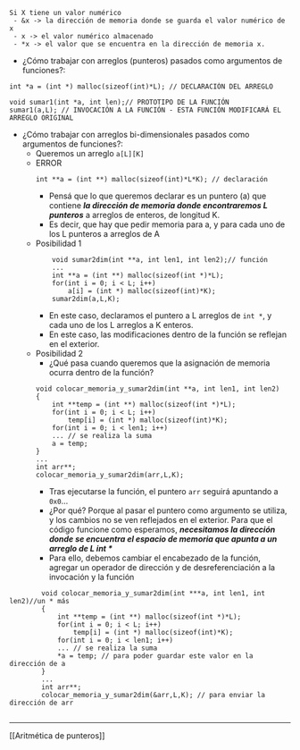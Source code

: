 ```
Si X tiene un valor numérico
 - &x -> la dirección de memoria donde se guarda el valor numérico de x
 - x -> el valor numérico almacenado
 - *x -> el valor que se encuentra en la dirección de memoria x.
```
- ¿Cómo trabajar con arreglos (punteros) pasados como argumentos de funciones?:
```
int *a = (int *) malloc(sizeof(int)*L); // DECLARACIÓN DEL ARREGLO

void sumar1(int *a, int len);// PROTOTIPO DE LA FUNCIÓN
sumar1(a,L); // INVOCACIÓN A LA FUNCIÓN - ESTA FUNCIÓN MODIFICARÁ EL ARREGLO ORIGINAL
```
- ¿Cómo trabajar con arreglos bi-dimensionales pasados como argumentos de funciones?:
	- Queremos un arreglo `a[L][K]` 
	- ERROR
		```
		int **a = (int **) malloc(sizeof(int)*L*K); // declaración
		```
		- Pensá que lo que queremos declarar es un puntero (a) que contiene ***la dirección de memoria donde encontraremos L punteros*** a arreglos de enteros, de longitud K.
		- Es decir, que hay que pedir memoria para a, y para cada uno de los L punteros a arreglos de A
	- Posibilidad 1
		```
			void sumar2dim(int **a, int len1, int len2);// función 
			...
			int **a = (int **) malloc(sizeof(int *)*L);
		    for(int i = 0; i < L; i++)
			    a[i] = (int *) malloc(sizeof(int)*K); 
			sumar2dim(a,L,K);
		```
		- En este caso, declaramos el puntero a L arreglos de `int *`, y cada uno de los L arreglos a K enteros.
		- En este caso, las modificaciones dentro de la función se reflejan en el exterior.
	- Posibilidad 2
		- ¿Qué pasa cuando queremos que la asignación de memoria ocurra dentro de la función?
		```
		void colocar_memoria_y_sumar2dim(int **a, int len1, int len2)
		{
		    int **temp = (int **) malloc(sizeof(int *)*L);
		    for(int i = 0; i < L; i++)    
				temp[i] = (int *) malloc(sizeof(int)*K); 
			for(int i = 0; i < len1; i++)
	        ... // se realiza la suma
			a = temp;
		}
		...
		int arr**;
		colocar_memoria_y_sumar2dim(arr,L,K);
		```
		- Tras ejecutarse la función, el puntero `arr` seguirá apuntando a `0x0`... 
		- ¿Por qué? Porque al pasar el puntero como argumento se utiliza, y los cambios no se ven reflejados en el exterior. Para que el código funcione como esperamos, ***necesitamos la dirección donde se encuentra el espacio de memoria que apunta a un arreglo de L int \****
		- Para ello, debemos cambiar el encabezado de la función, agregar un operador de dirección y de desreferenciación a la invocación y la función
```
		void colocar_memoria_y_sumar2dim(int ***a, int len1, int len2)//un * más
		{
		    int **temp = (int **) malloc(sizeof(int *)*L);
		    for(int i = 0; i < L; i++)    
				temp[i] = (int *) malloc(sizeof(int)*K); 
			for(int i = 0; i < len1; i++)
	        ... // se realiza la suma
			*a = temp; // para poder guardar este valor en la dirección de a
		}
		...
		int arr**;
		colocar_memoria_y_sumar2dim(&arr,L,K); // para enviar la dirección de arr
		
```
***
[[Aritmética de punteros]]